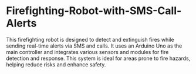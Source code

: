# Firefighting-Robot-with-SMS-Call-Alerts
This firefighting robot is designed to detect and extinguish fires while sending real-time alerts via SMS and calls. It uses an Arduino Uno as the main controller and integrates various sensors and modules for fire detection and response. This system is ideal for areas prone to fire hazards, helping reduce risks and enhance safety.
